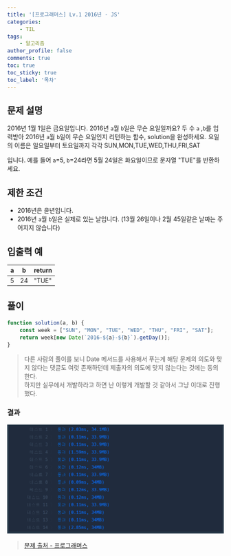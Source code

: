 ```yaml
---
title: '[프로그래머스] Lv.1 2016년 - JS'
categories:
    - TIL
tags:
    - 알고리즘
author_profile: false
comments: true
toc: true
toc_sticky: true
toc_label: '목차'
---
```


## 문제 설명
2016년 1월 1일은 금요일입니다. 2016년 `a`월 `b`일은 무슨 요일일까요? 두 수 `a` ,`b`를 입력받아 2016년 `a`월 `b`일이 무슨 요일인지 리턴하는 함수, solution을 완성하세요. 요일의 이름은 일요일부터 토요일까지 각각 SUN,MON,TUE,WED,THU,FRI,SAT

입니다. 예를 들어 `a`=5, `b`=24라면 5월 24일은 화요일이므로 문자열 "TUE"를 반환하세요.

## 제한 조건
* 2016년은 윤년입니다.
* 2016년 `a`월 `b`일은 실제로 있는 날입니다. (13월 26일이나 2월 45일같은 날짜는 주어지지 않습니다)

## 입출력 예

| a | b  | return |
|---|----|--------|
| 5 | 24 | "TUE"  |

## 풀이
```javascript
function solution(a, b) {
    const week = ["SUN", "MON", "TUE", "WED", "THU", "FRI", "SAT"];
    return week[new Date(`2016-${a}-${b}`).getDay()];
}
```
> 다른 사람의 풀이를 보니 Date 메서드를 사용해서 푸는게 해당 문제의 의도와 맞지 않다는 댓글도 여럿 존재하던데 제출자의 의도에 맞지 않는다는 것에는 동의한다.  
> 하지만 실무에서 개발하라고 하면 난 이렇게 개발할 것 같아서 그냥 이대로 진행했다.

### 결과
![result](/assets/images/2023/09/03/algorithm-50-result.png)

>[문제 출처 - 프로그래머스](https://school.programmers.co.kr/learn/courses/30/lessons/12901?language=javascript)